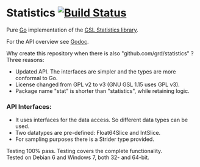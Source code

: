 # Statistics [![Build Status](https://travis-ci.org/grd/stat.png)](https://travis-ci.org/grd/stat)

Pure [Go](http://www.golang.org) implementation of the [GSL Statistics library](http://www.gnu.org/software/gsl/manual/html_node/Statistics.html).

For the API overview see [Godoc](http://godoc.org/github.com/grd/stat).

Why create this repository when there is also "github.com/grd/statistics" ?
Three reasons:
- Updated API. The interfaces are simpler and the types are more conformal to Go.
- License changed from GPL v2 to v3 (GNU GSL 1.15 uses GPL v3).
- Package name "stat" is shorter than "statistics", while retaining logic.

### API Interfaces:
- It uses interfaces for the data access. So different data types can be used.
- Two datatypes are pre-defined: Float64Slice and IntSlice.
- For sampling purposes there is a Strider type provided.

Testing 100% pass. Testing covers the complete functionality.  
Tested on Debian 6 and Windows 7, both 32- and 64-bit.
